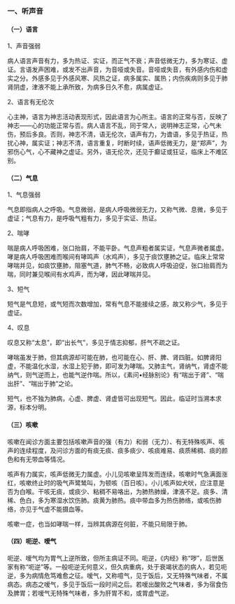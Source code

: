 ### 一、听声音

#### （一）语言

1、声音强弱

病人语言声音有力，多为热证、实证，而正气不衰；声音低微无力，多为寒证、虚证。言语发声困难，或发不出声音，为音哑或失音。音哑或失音，有外感内伤和虚实之分。外感多见于外感风寒、风热之证，病多属实、属热；内伤疾病则多见于肺肾阴虚，津液不能上承所致，为病多日久不愈，病属虚证。

2、语言有无伦次

心主神，语言为神志活动表现形式，因此语言为心所主。语言的正常与否，反映了神志——心的功能正常与否。病人语言不乱，同于常人，说明神志正常，心气未伤，预后多良。否则，神志不清，语无伦次，语声有力，为谵语，多见于热证，热扰心神，属实证；神志不清，语言重复，时断时续，语声低微无力，是“郑声”，为邪伤心气，心不藏神之虚证。另外，语无伦次，还见于癫证或狂证，临床上不难区别。

#### （二）气息

1、气息强弱

气息即指病人之呼吸。气息微弱，是病人呼吸微弱无力，又称气微、息微，多见于虚证；气息有力，是呼吸气粗有力，多见于实证、热证。

2、喘哮

喘是病人呼吸困难，张口抬肩，不能平卧。气息声粗者属实证，气息声微者属虚。哮是病人呼吸困难而喉间有哮鸣声（水鸡声），多见于痰饮壅肺之证。临床上常常哮喘并见，如痰饮壅肺，阻塞气道，肺气不畅，必致病人呼吸迫促，张口抬肩而为喘，同时兼见喉间有水鸡声，而为哮，因此哮喘并见。

3、短气

短气是气息短，或气短而次数增加，常有气息不能接续之感，故又称少气，多见于虚证。

4、叹息

叹息又称“太息”，即“出长气”，多见于情志抑郁，肝气不疏之证。

哮喘虽发于肺，但其病源却可能在肺，也可能在心、肝、脾、肾四脏。如脾肾阳虚，不能温化水湿，水湿上犯于肺，即可发为哮喘。又肺主气，肾纳气，肾虚不能纳气，则气逆而上，也能气逆作喘。所以，《素问•经脉别论》有“喘出于肾”、“喘出肝”、“喘出于肺”之论。

短气，也不独为肺病，心虚、脾虚、肾虚皆可出现短气。因此，临证时当溯本求源，标本分明。

#### （三）咳嗽

咳嗽在闻诊方面主要包括咳嗽声音的强（有力）和弱（无力）、有无特殊咳声、咳声的连续程度，及问诊方面的有痰无痰、痰多痰少、咳痰难易、痰质稀稠、痰的颜色和有无带血等情况。

咳声有力属实，咳声低微无力属虚。小儿见咳嗽呈阵发而连续，咳嗽时气急满面涨红，咳嗽终止时的吸气声鹭鸶叫，为顿咳（百日咳）。小儿咳声如犬吠，应注意是否为白喉。干咳无痰，或痰少、粘稠不易咯出，为肺热肺燥，津液不足。痰多、清稀、色白，多为寒湿水饮伤肺。痰黄为肺热。痰中带血多为热伤肺络，或咳伤肺络，亦见于气虚不能摄血等。

咳嗽一症，也当如哮喘一样，当辨其病源在何脏，不能只局限于肺。

#### （四）呃逆、嗳气

呃逆、嗳气均为胃气上逆所致，但所主病证不同。呃逆，《内经》称“哕”，后世医家有称“呃逆”等。一般呃逆无何意义，但久病重病，处于衰竭状态的病人，若见呃逆，多为病情危笃难愈之征。嗳气，又称噫气，见于饭后，又无特殊气味者，不属病态。病态之嗳气，多见于饭后一段时间之后。若嗳出酸败之气味者，多为宿食伤及脾胃；若嗳气无特殊气味者，多为肝胃不和，或胃虚气逆。
